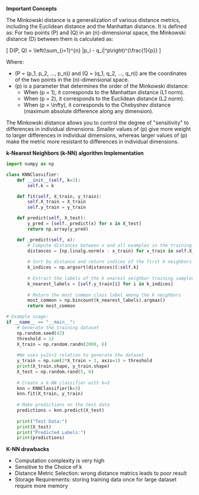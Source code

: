 **Important Concepts**

The Minkowski distance is a generalization of various distance metrics, including the Euclidean distance and the Manhattan distance. It is defined as:
For two points \(P\) and \(Q\) in an \(n\)-dimensional space, the Minkowski distance \(D\) between them is calculated as:

\[
D(P, Q) = \left(\sum_{i=1}^{n} |p_i - q_i|^p\right)^{\frac{1}{p}}
\]

Where:
- \(P = (p_1, p_2, ..., p_n)\) and \(Q = (q_1, q_2, ..., q_n)\) are the coordinates of the two points in the \(n\)-dimensional space.
- \(p\) is a parameter that determines the order of the Minkowski distance:
  - When \(p = 1\), it corresponds to the Manhattan distance (L1 norm).
  - When \(p = 2\), it corresponds to the Euclidean distance (L2 norm).
  - When \(p = \infty\), it corresponds to the Chebyshev distance (maximum absolute difference along any dimension).

The Minkowski distance allows you to control the degree of "sensitivity" to differences in individual dimensions. Smaller values of \(p\) give more weight to larger differences in individual dimensions, whereas larger values of \(p\) make the metric more resistant to differences in individual dimensions.


**k-Nearest Neighbors (k-NN) algorithm Implementation**

```python
import numpy as np

class KNNClassifier:
    def __init__(self, k=3):
        self.k = k

    def fit(self, X_train, y_train):
        self.X_train = X_train
        self.y_train = y_train

    def predict(self, X_test):
        y_pred = [self._predict(x) for x in X_test]
        return np.array(y_pred)

    def _predict(self, x):
        # Compute distances between x and all examples in the training set
        distances = [np.linalg.norm(x - x_train) for x_train in self.X_train]
        
        # Sort by distance and return indices of the first k neighbors
        k_indices = np.argsort(distances)[:self.k]
        
        # Extract the labels of the k nearest neighbor training samples
        k_nearest_labels = [self.y_train[i] for i in k_indices]
        
        # Return the most common class label among the k neighbors
        most_common = np.bincount(k_nearest_labels).argmax()
        return most_common

# Example usage:
if __name__ == "__main__":
    # Generate the training dataset
    np.random.seed(42)
    threshold = 12
    X_train = np.random.randn(2000, 6)
    
    #We uses y=2x+3 relation to generate the dataset 
    y_train = np.sum(2*X_train + 3, axis=1) > threshold
    print(X_train.shape, y_train.shape)
    X_test = np.random.rand(5, 6)
    
    # Create a k-NN classifier with k=3
    knn = KNNClassifier(k=3)
    knn.fit(X_train, y_train)
    
    # Make predictions on the test data
    predictions = knn.predict(X_test)
    
    print("Test Data:")
    print(X_test)
    print("Predicted Labels:")
    print(predictions)
```

**K-NN drawbacks**

- Computation complexity is very high
- Sensitive to the Choice of k
- Distance Metric Selection: wrong distance matrics leads to poor result
- Storage Requirements: storing training data once for large dataset require more memory

